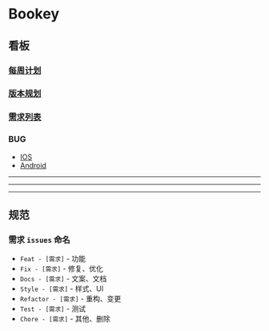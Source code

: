 # Bookey

## 看板

### [每周计划](https://github.com/bookey-dev/bookey.requirement/projects/6)

### [版本规划](https://github.com/bookey-dev/bookey.requirement/projects/1)

### [需求列表](https://github.com/bookey-dev/bookey.requirement/projects/5)

### BUG

- [IOS](https://github.com/bookey-dev/bookey.bug/projects/1)
- [Android](https://github.com/bookey-dev/bookey.bug/projects/2)

---
---
---


## 规范

### 需求 `issues` 命名

- `Feat - [需求]` - 功能
- `Fix - [需求]` - 修复、优化
- `Docs - [需求]` - 文案、文档
- `Style - [需求]` - 样式、UI
- `Refactor - [需求]` - 重构、变更
- `Test - [需求]` - 测试
- `Chore - [需求]` - 其他、删除


